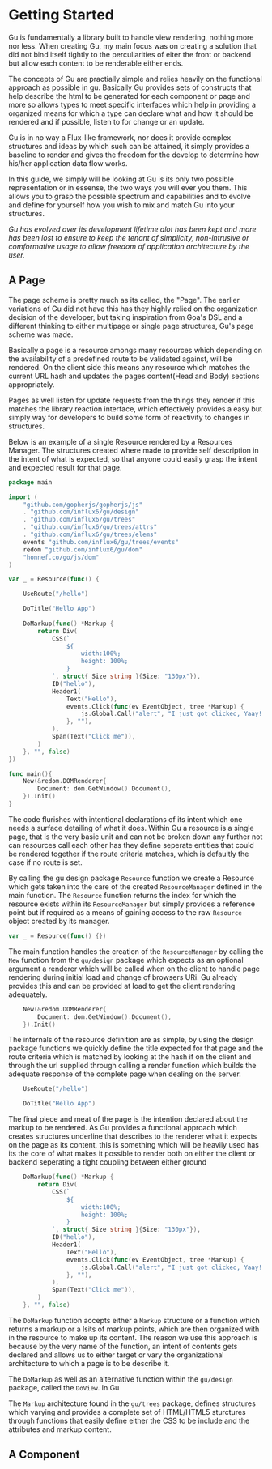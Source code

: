 # Getting Started 
Gu is fundamentally a library built to handle view rendering, nothing more nor less.
When creating Gu, my main focus was on creating a solution that did not bind itself 
tightly to the perculiarities of eiter the front or backend but allow each content to 
be renderable either ends. 

The concepts of Gu are practially simple and relies heavily on the functional 
approach as possible in gu. Basically Gu provides sets of constructs that help 
describe the html to be generated for each component or page and more so allows 
types to meet specific interfaces which help in providing a organized means for 
which a type can declare what and how it should be rendered and if possible, listen 
to for change or an update.

Gu is in no way a Flux-like framework, nor does it provide complex structures and 
ideas by which such can be attained, it simply provides a baseline to render and 
gives the freedom for the develop to determine how his/her application data flow 
works.

In this guide, we simply will be looking at Gu is its only two possible representation 
or in essense, the two ways you will ever you them. This allows you to grasp the 
possible spectrum and capabilities and to evolve and define for yourself how you 
wish to mix and match Gu into your structures.

*Gu has evolved over its development lifetime alot has been kept and more has been
lost to ensure to keep the tenant of simplicity, non-intrusive or comformative usage 
to allow freedom of application architecture by the user.*

## A Page
The page scheme is pretty much as its called, the "Page". The earlier variations 
of Gu did not have this has they highly relied on the organization decision of the 
developer, but taking inspiration from Goa's DSL and a different thinking to either 
multipage or single page structures, Gu's page scheme was made. 

Basically a page is a resource amongs many resources which depending on the availability
of a predefined route to be validated against, will be rendered. On the client side
this means any resource which matches the current URL hash and updates the pages 
content(Head and Body) sections appropriately. 

Pages as well listen for update requests from the things they render if this matches
the library reaction interface, which effectively provides a easy but simply way 
for developers to build some form of reactivity to changes in structures.

Below is an example of a single Resource rendered by a Resources Manager. The 
structures created where made to provide self description in the intent of what is 
expected, so that anyone could easily grasp the intent and expected result for that page.


```go
package main

import (
	"github.com/gopherjs/gopherjs/js"
	. "github.com/influx6/gu/design"
	. "github.com/influx6/gu/trees"
	. "github.com/influx6/gu/trees/attrs"
	. "github.com/influx6/gu/trees/elems"
	events "github.com/influx6/gu/trees/events"
	redom "github.com/influx6/gu/dom"
	"honnef.co/go/js/dom"
)

var _ = Resource(func() {

	UseRoute("/hello")

	DoTitle("Hello App")
	
	DoMarkup(func() *Markup {
		return Div(
			CSS(`
				${
					width:100%;
					height: 100%;
				}
			`, struct{ Size string }{Size: "130px"}),
			ID("hello"),
			Header1(
				Text("Hello"),
				events.Click(func(ev EventObject, tree *Markup) {
					js.Global.Call("alert", "I just got clicked, Yaay!!!")
				}, ""),
			),
			Span(Text("Click me")),
		)
	}, "", false)
})

func main(){
	New(&redom.DOMRenderer{
		Document: dom.GetWindow().Document(),
	}).Init()
}

```

The code flurishes with intentional declarations of its intent which one needs 
a surface detailing of what it does. Within Gu a resource is a single page, that 
is the very basic unit and can not be broken down any further not can resources 
call each other has they define seperate entities that could be rendered together 
if the route criteria matches, which is defaultly the case if no route is set.

By calling the gu design package `Resource` function we create a Resource which 
gets taken into the care of the created `ResourceManager` defined in the main function.
The `Resource` function returns the index for which the resource exists within 
its `ResourceManager` but simply provides a reference point but if required as 
a means of gaining access to the raw `Resource` object created by its manager.

```go
var _ = Resource(func() {})

```

The main function handles the creation of the `ResourceManager` by calling the `New`
function from the `gu/design` package which expects as an optional argument a 
renderer which will be called when on the client to handle page rendering during 
initial load and change of browsers URi. Gu already provides this and can be provided 
at load to get the client rendering adequately.

```go
	New(&redom.DOMRenderer{
		Document: dom.GetWindow().Document(),
	}).Init()
```

The internals of the resource definition are as simple, by using the design package 
functions we quickly define the title expected for that page and the route criteria 
which is matched by looking at the hash if on the client and through the url supplied 
through calling a render function which builds the adequate response of the complete 
page when dealing on the server.

```go
	UseRoute("/hello")

	DoTitle("Hello App")
```

The final piece and meat of the page is the intention declared about the markup to be 
rendered. As Gu provides a functional approach which creates structures underline 
that describes to the renderer what it expects on the page as its content, this is something
which will be heavily used has its the core of what makes it possible to render both 
on either the client or backend seperating a tight coupling between either ground

```go
	DoMarkup(func() *Markup {
		return Div(
			CSS(`
				${
					width:100%;
					height: 100%;
				}
			`, struct{ Size string }{Size: "130px"}),
			ID("hello"),
			Header1(
				Text("Hello"),
				events.Click(func(ev EventObject, tree *Markup) {
					js.Global.Call("alert", "I just got clicked, Yaay!!!")
				}, ""),
			),
			Span(Text("Click me")),
		)
	}, "", false)

```

The `DoMarkup` function accepts either a `Markup` structure or a function which 
returns a markup or a lsits of markup points, which are then organized with in 
the resource to make up its content. The reason we use this approach is because 
by the very name of the function, an intent of contents gets declared and allows 
us to either target or vary the organizational architecture to which a page is to 
be describe it.

The `DoMarkup` as well as an alternative function within the `gu/design` package,
called the `DoView`. In Gu

The `Markup` architecture found in the `gu/trees` package, defines structures which
varying and provides a complete set of HTML/HTML5 sturctures through functions 
that easily define either the CSS to be include and the attributes and markup content.

## A Component